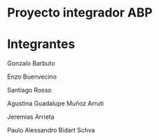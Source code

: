 # Proyecto integrador ABP

# Integrantes
Gonzalo Barbuto

Enzo Buenvecino

Santiago Rosso

Agustina Guadalupe Muñoz Arruti

Jeremias Arrieta

Paulo Alessandro Bidart Schva
